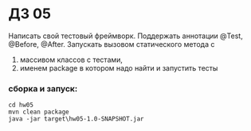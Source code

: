 # ДЗ 05

Написать свой тестовый фреймворк.
Поддержать аннотации @Test, @Before, @After.
Запускать вызовом статического метода с

1. массивом классов с тестами,
2. именем package в котором надо найти и запустить тесты

### сборка и запуск:
````
cd hw05
mvn clean package
java -jar target\hw05-1.0-SNAPSHOT.jar
```` 